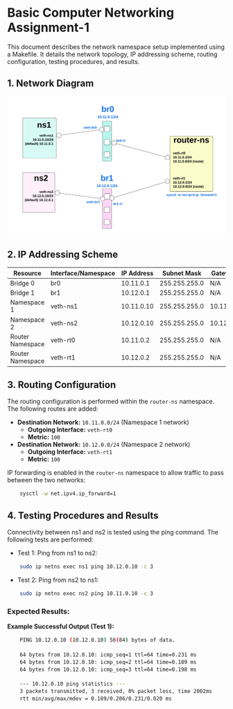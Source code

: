 # Basic Computer Networking Assignment-1

This document describes the network namespace setup implemented using a Makefile. It details the network topology, IP addressing scheme, routing configuration, testing procedures, and results.

## 1. Network Diagram

![Alt text for the image](./net.png)

## 2. IP Addressing Scheme

| Resource         | Interface/Namespace | IP Address | Subnet Mask   | Gateway   |
| ---------------- | ------------------- | ---------- | ------------- | --------- |
| Bridge 0         | br0                 | 10.11.0.1  | 255.255.255.0 | N/A       |
| Bridge 1         | br1                 | 10.12.0.1  | 255.255.255.0 | N/A       |
| Namespace 1      | veth-ns1            | 10.11.0.10 | 255.255.255.0 | 10.11.0.1 |
| Namespace 2      | veth-ns2            | 10.12.0.10 | 255.255.255.0 | 10.12.0.1 |
| Router Namespace | veth-rt0            | 10.11.0.2  | 255.255.255.0 | N/A       |
| Router Namespace | veth-rt1            | 10.12.0.2  | 255.255.255.0 | N/A       |

## 3. Routing Configuration

The routing configuration is performed within the `router-ns` namespace. The following routes are added:

- **Destination Network:** `10.11.0.0/24` (Namespace 1 network)
  - **Outgoing Interface:** `veth-rt0`
  - **Metric:** `100`
- **Destination Network:** `10.12.0.0/24` (Namespace 2 network)
  - **Outgoing Interface:** `veth-rt1`
  - **Metric:** `100`

IP forwarding is enabled in the `router-ns` namespace to allow traffic to pass between the two networks:

```bash
    sysctl -w net.ipv4.ip_forward=1
```

## 4. Testing Procedures and Results

Connectivity between ns1 and ns2 is tested using the ping command. The following tests are performed:

- Test 1: Ping from ns1 to ns2:

```bash
    sudo ip netns exec ns1 ping 10.12.0.10 -c 3
```

- Test 2: Ping from ns2 to ns1:

```bash
    sudo ip netns exec ns2 ping 10.11.0.10 -c 3
```

### Expected Results:

**Example Successful Output (Test 1):**

```bash
    PING 10.12.0.10 (10.12.0.10) 56(84) bytes of data.

    64 bytes from 10.12.0.10: icmp_seq=1 ttl=64 time=0.231 ms
    64 bytes from 10.12.0.10: icmp_seq=2 ttl=64 time=0.189 ms
    64 bytes from 10.12.0.10: icmp_seq=3 ttl=64 time=0.198 ms

    --- 10.12.0.10 ping statistics ---
    3 packets transmitted, 3 received, 0% packet loss, time 2002ms
    rtt min/avg/max/mdev = 0.189/0.206/0.231/0.020 ms
```
